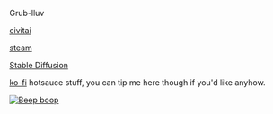 Grub-lluv

[civitai](https://civitai.com/user/NTHOMPSON/models)

[steam](https://steamcommunity.com/id/RangerRules/)

[Stable Diffusion](https://en.wikipedia.org/wiki/Stable_Diffusion)

[ko-fi](https://ko-fi.com/spiceboy96) hotsauce stuff, you can tip me here though if you'd like anyhow.

[![Beep boop](https://img.youtube.com/vi/5OjXrMjWCk8/hqdefault.jpg)](https://youtu.be/5OjXrMjWCk8)
